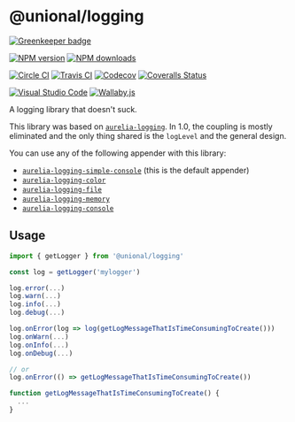 # @unional/logging

[![Greenkeeper badge](https://badges.greenkeeper.io/unional/logging.svg)](https://greenkeeper.io/)

[![NPM version][npm-image]][npm-url]
[![NPM downloads][downloads-image]][downloads-url]

[![Circle CI][circleci-image]][circleci-url]
[![Travis CI][travis-image]][travis-url]
[![Codecov][codecov-image]][codecov-url]
[![Coveralls Status][coveralls-image]][coveralls-url]

[![Visual Studio Code][vscode-image]][vscode-url]
[![Wallaby.js][wallaby-image]][wallaby-url]

A logging library that doesn't suck.

This library was based on [`aurelia-logging`](https://github.com/aurelia/logging).
In 1.0, the coupling is mostly eliminated and the only thing shared is the `logLevel` and the general design.

You can use any of the following appender with this library:

- [`aurelia-logging-simple-console`](https://github.com/unional/logging/tree/master/packages/simple-console) (this is the default appender)
- [`aurelia-logging-color`](https://github.com/unional/logging/tree/master/packages/color)
- [`aurelia-logging-file`](https://github.com/unional/logging/tree/master/packages/file)
- [`aurelia-logging-memory`](https://github.com/unional/logging/tree/master/packages/memory)
- [`aurelia-logging-console`](https://github.com/aurelia/logging-console)

## Usage

```ts
import { getLogger } from '@unional/logging'

const log = getLogger('mylogger')

log.error(...)
log.warn(...)
log.info(...)
log.debug(...)

log.onError(log => log(getLogMessageThatIsTimeConsumingToCreate()))
log.onWarn(...)
log.onInfo(...)
log.onDebug(...)

// or
log.onError(() => getLogMessageThatIsTimeConsumingToCreate())

function getLogMessageThatIsTimeConsumingToCreate() {
  ...
}
```

[circleci-image]: https://circleci.com/gh/unional/logging/tree/master.svg?style=shield
[circleci-url]: https://circleci.com/gh/unional/logging/tree/master
[codecov-image]: https://codecov.io/gh/unional/logging/branch/master/graph/badge.svg
[codecov-url]: https://codecov.io/gh/unional/logging
[coveralls-image]: https://coveralls.io/repos/github/unional/logging/badge.svg
[coveralls-url]: https://coveralls.io/github/unional/logging
[downloads-image]: https://img.shields.io/npm/dm/@unional/logging.svg?style=flat
[downloads-url]: https://npmjs.org/package/@unional/logging
[npm-image]: https://img.shields.io/npm/v/@unional/logging.svg?style=flat
[npm-url]: https://npmjs.org/package/@unional/logging
[travis-image]: https://img.shields.io/travis/unional/logging/master.svg?style=flat
[travis-url]: https://travis-ci.org/unional/logging?branch=master
[vscode-image]: https://img.shields.io/badge/vscode-ready-green.svg
[vscode-url]: https://code.visualstudio.com/
[wallaby-image]: https://img.shields.io/badge/wallaby.js-configured-green.svg
[wallaby-url]: https://wallabyjs.com
